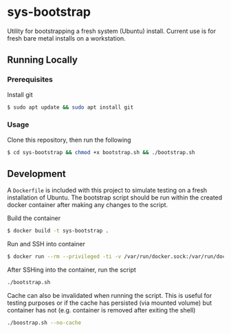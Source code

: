 # sys-bootstrap
Utility for bootstrapping a fresh system (Ubuntu) install. Current use is for fresh bare metal installs on a workstation.


## Running Locally

### Prerequisites

Install git
```bash
$ sudo apt update && sudo apt install git
```

### Usage

Clone this repository, then run the following
```bash
$ cd sys-bootstrap && chmod +x bootstrap.sh && ./bootstrap.sh
```

## Development

A `Dockerfile` is included with this project to simulate testing on a fresh installation of Ubuntu. The bootstrap script should be run within the created docker container after making any changes to the script.

Build the container
```bash
$ docker build -t sys-bootstrap .
```

Run and SSH into container
```bash
$ docker run --rm --privileged -ti -v /var/run/docker.sock:/var/run/docker.sock -v $(pwd)/:/home/testuser/sys-bootstrap sys-bootstrap /bin/bash
```

After SSHing into the container, run the script
```bash
./bootstrap.sh
```

Cache can also be invalidated when running the script. This is useful for testing purposes or if the cache has persisted (via mounted volume) but container has not (e.g. container is removed after exiting the shell)
```bash
./boostrap.sh --no-cache
```
